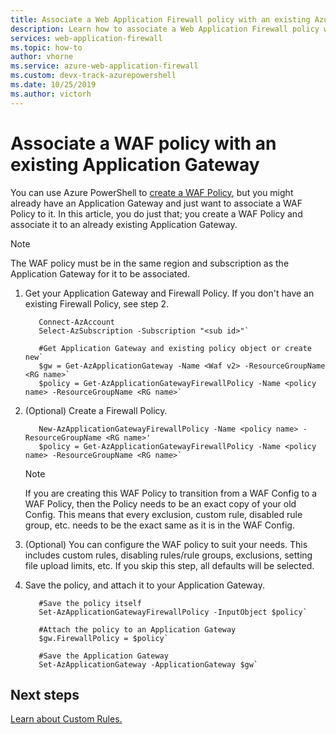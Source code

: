 ```yaml
---
title: Associate a Web Application Firewall policy with an existing Azure Application Gateway
description: Learn how to associate a Web Application Firewall policy with an existing Azure Application Gateway.
services: web-application-firewall
ms.topic: how-to
author: vhorne
ms.service: azure-web-application-firewall
ms.custom: devx-track-azurepowershell
ms.date: 10/25/2019
ms.author: victorh
---
```


# Associate a WAF policy with an existing Application Gateway

You can use Azure PowerShell to [create a WAF Policy](create-waf-policy-ag.md), but you might already have an Application Gateway and just want to associate a WAF Policy to it. In this article, you do just that; you create a WAF Policy and associate it to an already existing Application Gateway. 

 > [!NOTE]
 > The WAF policy must be in the same region and subscription as the Application Gateway for it to be associated.

1. Get your Application Gateway and Firewall Policy. If you don't have an existing Firewall Policy, see step 2. 

   ```azurepowershell-interactive
      Connect-AzAccount
      Select-AzSubscription -Subscription "<sub id>"`

      #Get Application Gateway and existing policy object or create new`
      $gw = Get-AzApplicationGateway -Name <Waf v2> -ResourceGroupName <RG name>`
      $policy = Get-AzApplicationGatewayFirewallPolicy -Name <policy name> -ResourceGroupName <RG name>`
   ```

2. (Optional) Create a Firewall Policy.

   ```azurepowershell-interactive
      New-AzApplicationGatewayFirewallPolicy -Name <policy name> -ResourceGroupName <RG name>'
      $policy = Get-AzApplicationGatewayFirewallPolicy -Name <policy name> -ResourceGroupName <RG name>`
   ```
   > [!NOTE]
   > If you are creating this WAF Policy to transition from a WAF Config to a WAF Policy, then the Policy needs to be an exact copy of your old Config. This means that every exclusion, custom rule, disabled rule group, etc. needs to be the exact same as it is in the WAF Config.
3. (Optional) You can configure the WAF policy to suit your needs. This includes custom rules, disabling rules/rule groups, exclusions,    setting file upload limits, etc. If you skip this step, all defaults will be selected. 
   
4. Save the policy, and attach it to your Application Gateway. 
   
   ```azurepowershell-interactive
      #Save the policy itself
      Set-AzApplicationGatewayFirewallPolicy -InputObject $policy`
   
      #Attach the policy to an Application Gateway
      $gw.FirewallPolicy = $policy`
   
      #Save the Application Gateway
      Set-AzApplicationGateway -ApplicationGateway $gw`
   ```

## Next steps
[Learn about Custom Rules.](configure-waf-custom-rules.md)
